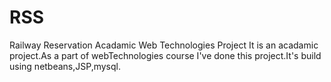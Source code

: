 # RSS
Railway Reservation Acadamic Web Technologies Project
It is an acadamic project.As a part of webTechnologies course I've done this project.It's build using netbeans,JSP,mysql.
